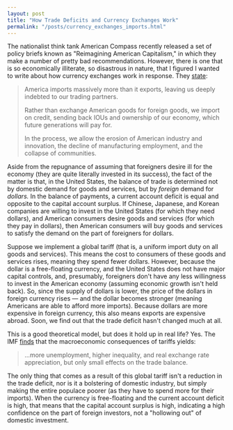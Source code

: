 ```yaml
---
layout: post
title: "How Trade Deficits and Currency Exchanges Work"
permalink: "/posts/currency_exchanges_imports.html"
---
```


The nationalist think tank American Compass recently released a set of policy briefs known as "Reimagining American Capitalism," in which they make a number of pretty bad recommendations. However, there is one that is so economically illiterate, so disastrous in nature, that I figured I wanted to write about how currency exchanges work in response. They [state](https://americancompass.org/policy-brief-the-global-tariff/):
> America imports massively more than it exports, leaving us deeply indebted to our trading partners.
> 
> Rather than exchange American goods for foreign goods, we import on credit, sending back IOUs and ownership of our economy, which future generations will pay for.
> 
> In the process, we allow the erosion of American industry and innovation, the decline of manufacturing employment, and the collapse of communities.

Aside from the repugnance of assuming that foreigners desire ill for the economy (they are quite literally invested in its success), the fact of the matter is that, in the United States, the balance of trade is determined not by domestic demand for goods and services, but by *foreign* demand for *dollars.* In the balance of payments, a current account deficit is equal and opposite to the capital account surplus. If Chinese, Japanese, and Korean companies are willing to invest in the United States (for which they need dollars), and American consumers desire goods and services (for which they pay in dollars), then American consumers will buy goods and services to satisfy the demand on the part of foreigners for dollars.

Suppose we implement a global tariff (that is, a uniform import duty on all goods and services). This means the cost to consumers of these goods and services rises, meaning they spend fewer dollars. However, because the dollar is a free-floating currency, and the United States does not have major capital controls, and, presumably, foreigners don't have any less willingness to invest in the American economy (assuming economic growth isn't held back). So, since the supply of dollars is lower, the price of the dollars in foreign currency rises — and the dollar becomes stronger (meaning Americans are able to afford more imports). Because dollars are more expensive in foreign currency, this also means exports are expensive abroad. Soon, we find out that the trade deficit hasn't changed much at all.

This is a good theoretical model, but does it hold up in real life? Yes. The IMF [finds](https://www.imf.org/en/Publications/WP/Issues/2019/01/15/Macroeconomic-Consequences-of-Tariffs-46469) that the macroeconomic consequences of tariffs yields:
> ...more unemployment, higher inequality, and real exchange rate appreciation, but only small effects on the trade balance.

The only thing that comes as a result of this global tariff isn't a reduction in the trade deficit, nor is it a bolstering of domestic industry, but simply making the entire populace poorer (as they have to spend more for their imports). When the currency is free-floating and the current account deficit is high, that means that the capital account surplus is high, indicating a high confidence on the part of foreign investors, not a "hollowing out" of domestic investment.
